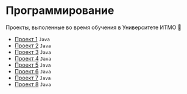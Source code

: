 # Программирование
Проекты, выполенные во время обучения в Университете ИТМО :school_satchel:

- [Проект 1](/prog-lab1) `Java`
- [Проект 2](/prog-lab2) `Java`
- [Проект 3](/prog-lab3) `Java`
- [Проект 4](/prog-lab4) `Java`
- [Проект 5](/prog-lab5) `Java`
- [Проект 6](/prog-lab6) `Java`
- [Проект 7](/prog-lab7) `Java`
- [Проект 8](/prog-lab8) `Java`
